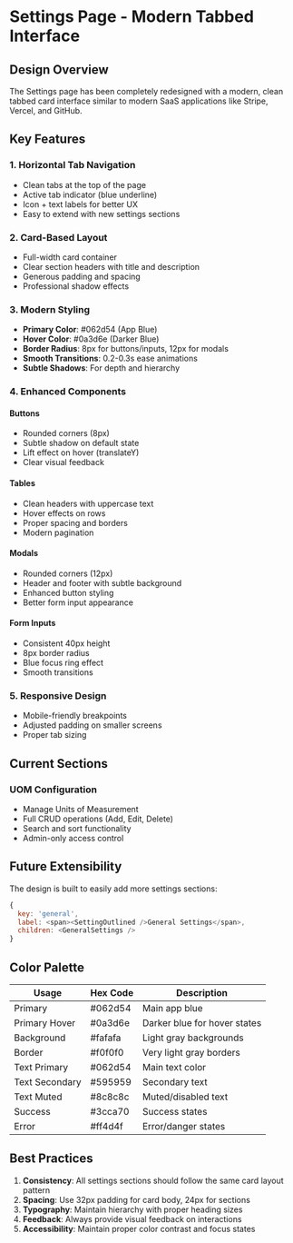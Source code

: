 # Settings Page - Modern Tabbed Interface

## Design Overview

The Settings page has been completely redesigned with a modern, clean tabbed card interface similar to modern SaaS applications like Stripe, Vercel, and GitHub.

## Key Features

### 1. **Horizontal Tab Navigation**
- Clean tabs at the top of the page
- Active tab indicator (blue underline)
- Icon + text labels for better UX
- Easy to extend with new settings sections

### 2. **Card-Based Layout**
- Full-width card container
- Clear section headers with title and description
- Generous padding and spacing
- Professional shadow effects

### 3. **Modern Styling**
- **Primary Color**: #062d54 (App Blue)
- **Hover Color**: #0a3d6e (Darker Blue)
- **Border Radius**: 8px for buttons/inputs, 12px for modals
- **Smooth Transitions**: 0.2-0.3s ease animations
- **Subtle Shadows**: For depth and hierarchy

### 4. **Enhanced Components**

#### Buttons
- Rounded corners (8px)
- Subtle shadow on default state
- Lift effect on hover (translateY)
- Clear visual feedback

#### Tables
- Clean headers with uppercase text
- Hover effects on rows
- Proper spacing and borders
- Modern pagination

#### Modals
- Rounded corners (12px)
- Header and footer with subtle background
- Enhanced button styling
- Better form input appearance

#### Form Inputs
- Consistent 40px height
- 8px border radius
- Blue focus ring effect
- Smooth transitions

### 5. **Responsive Design**
- Mobile-friendly breakpoints
- Adjusted padding on smaller screens
- Proper tab sizing

## Current Sections

### UOM Configuration
- Manage Units of Measurement
- Full CRUD operations (Add, Edit, Delete)
- Search and sort functionality
- Admin-only access control

## Future Extensibility

The design is built to easily add more settings sections:

```javascript
{
  key: 'general',
  label: <span><SettingOutlined />General Settings</span>,
  children: <GeneralSettings />
}
```

## Color Palette

| Usage | Hex Code | Description |
|-------|----------|-------------|
| Primary | #062d54 | Main app blue |
| Primary Hover | #0a3d6e | Darker blue for hover states |
| Background | #fafafa | Light gray backgrounds |
| Border | #f0f0f0 | Very light gray borders |
| Text Primary | #062d54 | Main text color |
| Text Secondary | #595959 | Secondary text |
| Text Muted | #8c8c8c | Muted/disabled text |
| Success | #3cca70 | Success states |
| Error | #ff4d4f | Error/danger states |

## Best Practices

1. **Consistency**: All settings sections should follow the same card layout pattern
2. **Spacing**: Use 32px padding for card body, 24px for sections
3. **Typography**: Maintain hierarchy with proper heading sizes
4. **Feedback**: Always provide visual feedback on interactions
5. **Accessibility**: Maintain proper color contrast and focus states
